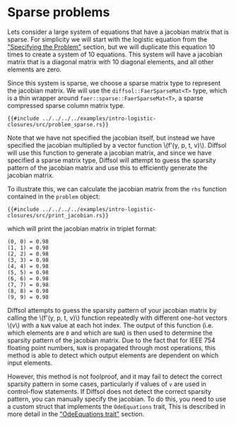 # Sparse problems

Lets consider a large system of equations that have a jacobian matrix that is sparse. For simplicity we will start with the logistic equation from the ["Specifying the Problem"](./specifying_the_problem.md) section,
but we will duplicate this equation 10 times to create a system of 10 equations. This system will have a jacobian matrix that is a diagonal matrix with 10 diagonal elements, and all other elements are zero.

Since this system is sparse, we choose a sparse matrix type to represent the jacobian matrix. We will use the `diffsol::FaerSparseMat<T>` type, which is a thin wrapper around `faer::sparse::FaerSparseMat<T>`, a sparse compressed sparse column matrix type.

```rust,ignore
{{#include ../../../../examples/intro-logistic-closures/src/problem_sparse.rs}}
```

Note that we have not specified the jacobian itself, but instead we have specified the jacobian multiplied by a vector function \\(f'(y, p, t, v)\\). 
Diffsol will use this function to generate a jacobian matrix, and since we have specified a sparse matrix type, Diffsol will attempt to 
guess the sparsity pattern of the jacobian matrix and use this to efficiently generate the jacobian matrix.

To illustrate this, we can calculate the jacobian matrix from the `rhs` function contained in the `problem` object:

```rust,ignore
{{#include ../../../../examples/intro-logistic-closures/src/print_jacobian.rs}}
```

which will print the jacobian matrix in triplet format:

```
(0, 0) = 0.98
(1, 1) = 0.98
(2, 2) = 0.98
(3, 3) = 0.98
(4, 4) = 0.98
(5, 5) = 0.98
(6, 6) = 0.98
(7, 7) = 0.98
(8, 8) = 0.98
(9, 9) = 0.98
```

Diffsol attempts to guess the sparsity pattern of your jacobian matrix by calling the \\(f'(y, p, t, v)\\) function repeatedly with different one-hot vectors \\(v\\) 
with a `NaN` value at each hot index. The output of this function (i.e. which elements are `0` and which are `NaN`) is then used to determine the sparsity pattern of the jacobian matrix.
Due to the fact that for IEEE 754 floating point numbers, `NaN` is propagated through most operations, this method is able to detect which output elements are dependent on which input elements.

However, this method is not foolproof, and it may fail to detect the correct sparsity pattern in some cases, particularly if values of `v` are used in control-flow statements. 
If Diffsol does not detect the correct sparsity pattern, you can manually specify the jacobian. To do this, you need to use a custom struct that implements the `OdeEquations` trait,
This is described in more detail in the ["OdeEquations trait"](../trait/ode_equations_trait.md) section.